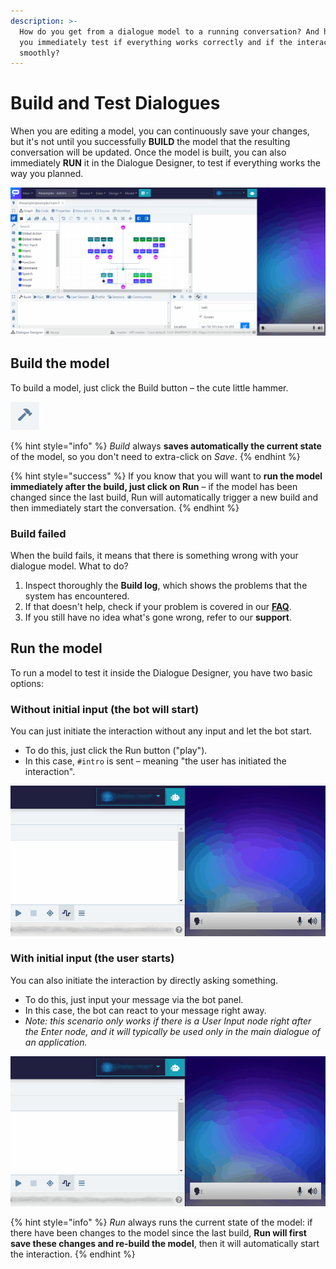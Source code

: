 ```yaml
---
description: >-
  How do you get from a dialogue model to a running conversation? And how can
  you immediately test if everything works correctly and if the interaction runs
  smoothly?
---
```


# Build and Test Dialogues

When you are editing a model, you can continuously save your changes, but it's not until you successfully **BUILD** the model that the resulting conversation will be updated. Once the model is built, you can also immediately **RUN** it in the Dialogue Designer, to test if everything works the way you planned.

![](../../.gitbook/assets/build.gif)

## Build the model

To build a model, just click the Build button – the cute little hammer.

![](../../.gitbook/assets/image%20%2867%29.png)

{% hint style="info" %}
_Build_ always **saves automatically the current state** of the model, so you don't need to extra-click on _Save_.
{% endhint %}

{% hint style="success" %}
If you know that you will want to **run the model immediately after the build, just click on Run** – if the model has been changed since the last build, Run will automatically trigger a new build and then immediately start the conversation.
{% endhint %}

### Build failed

When the build fails, it means that there is something wrong with your dialogue model. What to do?

1. Inspect thoroughly the **Build log**, which shows the problems that the system has encountered.
2. If that doesn't help, check if your problem is covered in our [**FAQ**](../../faq.md).
3. If you still have no idea what's gone wrong, refer to our **support**.

## Run the model

To run a model to test it inside the Dialogue Designer, you have two basic options:

### **Without initial input \(the bot will start\)**

You can just initiate the interaction without any input and let the bot start.

* To do this, just click the Run button \("play"\).
* In this case, `#intro` is sent – meaning "the user has initiated the interaction".

![](../../.gitbook/assets/intro.gif)

### With initial input \(the user starts\)

You can also initiate the interaction by directly asking something.

* To do this, just input your message via the bot panel.
* In this case, the bot can react to your message right away.
* _Note: this scenario only works if there is a User Input node right after the Enter node, and it will typically be used only in the main dialogue of an application._

![](../../.gitbook/assets/intro2.gif)

{% hint style="info" %}
_Run_ always runs the current state of the model: if there have been changes to the model since the last build, **Run will first save these changes and re-build the model**, then it will automatically start the interaction.
{% endhint %}

